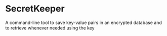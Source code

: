 # SecretKeeper
A command-line tool to save key-value pairs in an encrypted database and to retrieve whenever needed using the key
